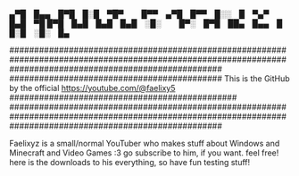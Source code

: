 
▄▀█ █▄▄ █▀█ █░█ ▀█▀   █▀▀ ▄▀█ █▀▀ █░░ █ ▀▄▀ █▄█ ▀█
█▀█ █▄█ █▄█ █▄█ ░█░   █▀░ █▀█ ██▄ █▄▄ █ █░█ ░█░ █▄





###########################################################################################################################################################
########################################### This is the GitHub by the official https://youtube.com/@faelixy5 ##############################################
###########################################################################################################################################################

Faelixyz is a small/normal YouTuber who makes stuff about Windows and Minecraft and Video Games :3 
go subscribe to him, if you want. feel free!
here is the downloads to his everything, so have fun testing stuff!
